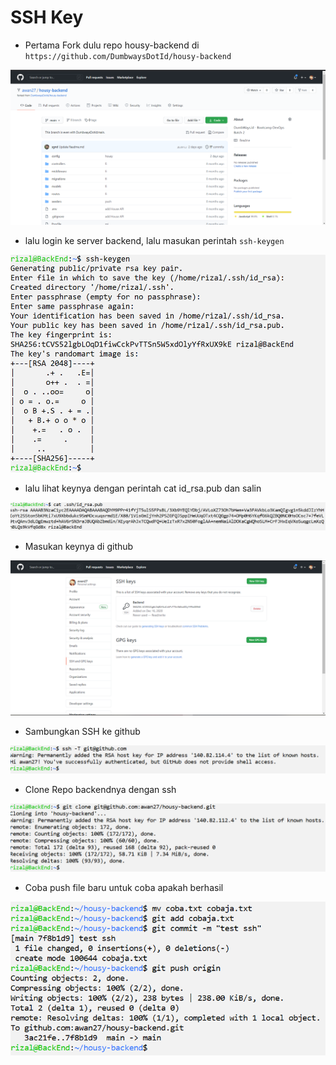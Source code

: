 # SSH Key

- Pertama Fork dulu repo housy-backend di `https://github.com/DumbwaysDotId/housy-backend`

![text](assets/01.PNG)

- lalu login ke server backend, lalu masukan perintah `ssh-keygen`

![text](assets/02.PNG)

- lalu lihat keynya dengan perintah cat id_rsa.pub dan salin

![text](assets/07.PNG)

- Masukan keynya di github

![text](assets/03.PNG)

- Sambungkan SSH ke github

![text](assets/04.PNG)

- Clone Repo backendnya dengan ssh

![text](assets/05.PNG)

- Coba push file baru untuk coba apakah berhasil

![text](assets/06.PNG)